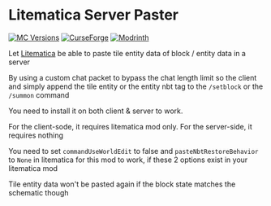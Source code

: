 # Litematica Server Paster

[![MC Versions](https://cf.way2muchnoise.eu/versions/For%20MC_litematica-server-paster_all.svg)](https://www.curseforge.com/minecraft/mc-mods/litematica-server-paster)
[![CurseForge](https://cf.way2muchnoise.eu/full_litematica-server-paster_downloads.svg)](https://www.curseforge.com/minecraft/mc-mods/litematica-server-paster)
[![Modrinth](https://img.shields.io/modrinth/dt/HCbarMw6?label=Modrinth%20Downloads)](https://modrinth.com/mod/litematica-server-paster)

Let [Litematica](https://github.com/maruohon/litematica) be able to paste tile entity data of block / entity data in a server

By using a custom chat packet to bypass the chat length limit so the client and simply append the tile entity or the entity nbt tag to the `/setblock` or the `/summon` command

You need to install it on both client & server to work.

For the client-sode, it requires litematica mod only. For the server-side, it requires nothing

You need to set `commandUseWorldEdit` to false and `pasteNbtRestoreBehavior` to `None` in litematica for this mod to work, if these 2 options exist in your litematica mod

Tile entity data won't be pasted again if the block state matches the schematic though



